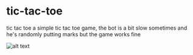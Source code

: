 # tic-tac-toe
tic tac toe 
a simple tic tac toe game,
the bot is a bit slow sometimes and he's randomly putting marks but the game works fine

![alt text](https://www.github.com/RoobyJ/tic-tac-toe/tictactoe.PNG)
